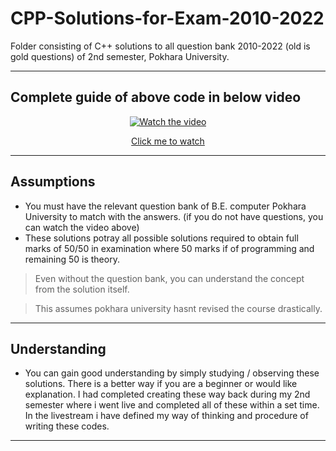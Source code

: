 # CPP-Solutions-for-Exam-2010-2022
Folder consisting of C++ solutions to all question bank 2010-2022 (old is gold questions) of 2nd semester, Pokhara University. 

---

## Complete guide of above code in below video

<p align="center">
  <a href="https://www.youtube.com/watch?v=zkLu0Qn2u1M">
    <img src="https://img.youtube.com/vi/zkLu0Qn2u1M/0.jpg" alt="Watch the video">
  </a>
</p>

<p align="center">
  <a href="https://www.youtube.com/watch?v=zkLu0Qn2u1M">
    Click me to watch
  </a>
</p>


---

## Assumptions
- You must have the relevant question bank of B.E. computer Pokhara University to match with the answers. (if you do not have questions, you can watch the video above)
- These solutions potray all possible solutions required to obtain full marks of 50/50 in examination where 50 marks if of programming and remaining 50 is theory.

> Even without the question bank, you can understand the concept from the solution itself.

> This assumes pokhara university hasnt revised the course drastically.

---

## Understanding
- You can gain good understanding by simply studying / observing these solutions. There is a better way if you are a beginner or would like explanation. I had completed creating these way back during my 2nd semester where i went live and completed all of these within a set time. In the livestream i have defined my way of thinking and procedure of writing these codes.

---